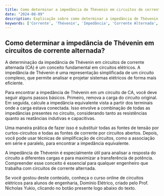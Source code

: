 ```yaml
---
title: Como determinar a impedância de Thévenin em circuitos de corrente alternada?
date: "2024-08-09"
description: Explicação sobre como determinar a impedância de Thévenin em circuitos de corrente alternada.
keywords: ['Corrente', 'Thévenin', 'Impedância', 'Corrente Alternada', 'Circuitos Elétricos']
---
```


## Como determinar a impedância de Thévenin em circuitos de corrente alternada?

A determinação da impedância de Thévenin em circuitos de corrente alternada (CA) é um conceito fundamental em circuitos elétricos. A impedância de Thévenin é uma representação simplificada de um circuito complexo, que permite analisar e projetar sistemas elétricos de forma mais eficiente.

Para encontrar a impedância de Thévenin em um circuito de CA, você deve seguir alguns passos básicos. Primeiro, remova a carga do circuito original. Em seguida, calcule a impedância equivalente vista a partir dos terminais onde a carga estava conectada. Isso envolve a combinação de todas as impedâncias presentes no circuito, considerando tanto as resistências quanto as reatâncias indutivas e capacitivas.

Uma maneira prática de fazer isso é substituir todas as fontes de tensão por curtos-circuitos e todas as fontes de corrente por circuitos abertos. Depois, você pode usar técnicas de simplificação de circuitos, como a associação em série e paralelo, para encontrar a impedância equivalente.

A impedância de Thévenin é especialmente útil para analisar a resposta do circuito a diferentes cargas e para maximizar a transferência de potência. Compreender esse conceito é essencial para qualquer engenheiro que trabalha com circuitos de corrente alternada.

Se você gostou deste conteúdo, conheça o curso online de circuitos elétricos para alunos de engenharia, Domínio Elétrico, criado pelo Prof. Nicholas Yukio, clicando no botão presente logo abaixo do texto.